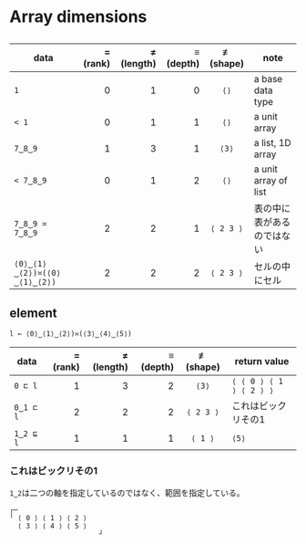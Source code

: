 # Array dimensions

##

|  data           | = (rank) | ≠ (length) | ≡ (depth) | ≢ (shape) | note                     |
|-----------------|---------:|-----------:|----------:|:---------:|--------------------------|
|   `1`           |        0 |          1 |         0 |      `⟨⟩` | a base data type         |
|  `< 1`          |        0 |          1 |         1 |      `⟨⟩` | a unit array             |
| `7‿8‿9`         |        1 |          3 |         1 |     `⟨3⟩` | a list, 1D array         |
|`< 7‿8‿9`        |        0 |          1 |         2 |      `⟨⟩` | a unit array of list     | 
| `7‿8‿9 ≍ 7‿8‿9` |        2 |          2 |         1 |  `⟨ 2 3 ⟩`|表の中に表があるのではない|
| `⟨0⟩‿⟨1⟩‿⟨2⟩)≍(⟨0⟩‿⟨1⟩‿⟨2⟩)` | 2 |    2 |         2 |  `⟨ 2 3 ⟩`| セルの中にセル |

## element

```apl
l ← ⟨0⟩‿⟨1⟩‿⟨2⟩)≍(⟨3⟩‿⟨4⟩‿⟨5⟩)
```

|  data           | = (rank) | ≠ (length) | ≡ (depth) | ≢ (shape) | return value            |
|-----------------|---------:|-----------:|----------:|:---------:|-------------------------|
|   `0 ⊏ l`       |        1 |          3 |         2 |     `⟨3⟩` | `⟨ ⟨ 0 ⟩ ⟨ 1 ⟩ ⟨ 2 ⟩ ⟩` |
|   `0‿1 ⊏ l`     |        2 |          2 |         2 | `⟨ 2 3 ⟩` |  これはビックリその1    |
|   `1‿2 ⊑ l`     |        1 |          1 |         1 |   `⟨ 1 ⟩` |  `⟨5⟩`                  |

### これはビックリその1 
`1‿2`は二つの軸を指定しているのではなく、範囲を指定している。

```
┌─                   
╵ ⟨ 0 ⟩ ⟨ 1 ⟩ ⟨ 2 ⟩  
  ⟨ 3 ⟩ ⟨ 4 ⟩ ⟨ 5 ⟩  
                      ┘
```
